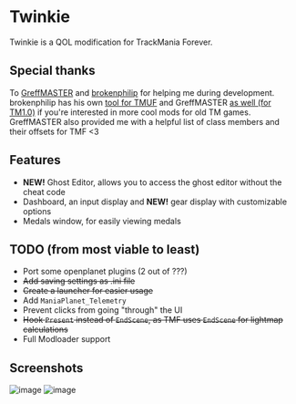 # Twinkie
Twinkie is a QOL modification for TrackMania Forever.

## Special thanks
To [GreffMASTER](https://github.com/GreffMASTER) and [brokenphilip](https://github.com/brokenphilip) for helping me during development. brokenphilip has his own [tool for TMUF](https://github.com/BulbToys/TMUF) and GreffMASTER [as well (for TM1.0)](https://github.com/GreffMASTER/TMStuff) if you're interested in more cool mods for old TM games.
GreffMASTER also provided me with a helpful list of class members and their offsets for TMF <3

## Features
- **NEW!** Ghost Editor, allows you to access the ghost editor without the cheat code
- Dashboard, an input display and **NEW!** gear display with customizable options
- Medals window, for easily viewing medals

## TODO (from most viable to least)
- Port some openplanet plugins (2 out of ???)
- ~~Add saving settings as .ini file~~
- ~~Create a launcher for easier usage~~
- Add `ManiaPlanet_Telemetry`
- Prevent clicks from going "through" the UI
- ~~Hook `Present` instead of `EndScene`, as TMF uses `EndScene` for lightmap calculations~~
- Full Modloader support

## Screenshots
![image](https://github.com/user-attachments/assets/583ebe11-5d90-4636-9c61-22d5825df31a)
![image](https://github.com/user-attachments/assets/0647711c-cb47-4e02-90fc-58588d575e93)
